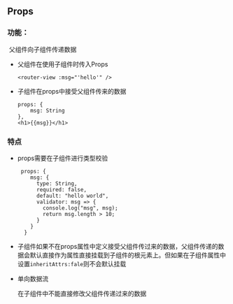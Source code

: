 ## Props

### 功能：

​	父组件向子组件传递数据

* 父组件在使用子组件时传入Props

  ```vue
  <router-view :msg="'hello'" />
  ```

* 子组件在props中接受父组件传来的数据

  ```vue
  props: {
      msg: String
  },
  <h1>{{msg}}</h1>
  ```

### 特点

* props需要在子组件进行类型校验

  ```vue
   props: {
      msg: {
        type: String,
        required: false,
        default: "hello world",
        validator: msg => {
          console.log("msg", msg);
          return msg.length > 10;
        }
      }
    }
  ```

* 子组件如果不在props属性中定义接受父组件传过来的数据，父组件传递的数据会默认直接作为属性直接挂载到子组件的根元素上。但如果在子组件属性中设置```inheritAttrs:fale```则不会默认挂载

* 单向数据流

  在子组件中不能直接修改父组件传递过来的数据

